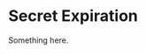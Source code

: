 [title]: # (Secret Expiration)
[tags]: # (XXX)
[priority]: # (5037)
# Secret Expiration
Something here.
